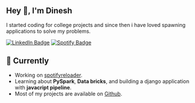 <h2>Hey 👋, I'm Dinesh</h2>
<p>I started coding for college projects and since then i have loved spawning applications to solve my problems.</p>
<p><a href="https://www.linkedin.com/in/dineshzstp/"><img src="https://img.shields.io/badge/-@dineshzstp-0077B5?style=flat-square&amp;labelColor=0077B5&amp;logo=LinkedIn&amp;link=https://www.linkedin.com/in/dineshzstp/" alt="LinkedIn Badge"></a> <a href="https://open.spotify.com/user/31e5xlj3h3lsc7oo2tmlypyub3em?si=21a5426fb3724ff7"><img src="https://img.shields.io/badge/-@Orion-1ED760?style=flat-square&amp;labelColor=fff&amp;logo=Spotify&amp;link=https://open.spotify.com/user/31e5xlj3h3lsc7oo2tmlypyub3em?si=21a5426fb3724ff7" alt="Spotify Badge"></a></p>
<h2>🎲 Currently</h2>
<ul>
<li>Working on <a href="https://github.com/dineshzstp/spotifyreloader">spotifyreloader</a>.</li>
<li>Learning about <strong>PySpark</strong>, <strong>Data bricks</strong>, and building a django application with <strong>javacript pipeline</strong>.</li>
<li>Most of my projects are available on <a href="https://github.com/dineshzstp">Github</a>.</li>
</ul>